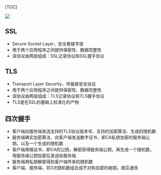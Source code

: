 [TOC]

![](https://raw.githubusercontent.com/gxd523/PictureBed/master/ssl&tls.png)

## SSL
* Secure Socket Layer，安全套接字层
* 用于两个应用程序之间提供保密性、数据完整性
* 该协议由两层组成：SSL记录协议和SSL握手协议

## TLS
* Transport Layer Security，传输层安全协议
* 用于两个应用程序之间提供保密性、数据完整性
* 该协议由两层组成：TLS记录协议和TLS握手协议
* TLS是在SSL的基础上标准化的产物

## 四次握手
* 客户端向服务端发送支持的TLS协议版本号、支持的加密算法、生成的随机数
* 服务端确实加密算法、向客户端发送数字证书，即CA私钥加密的服务端公钥，以及一个生成的随机数
* 客户端用根证书，即CA的公钥，解密获得服务端公钥，再生成一个随机数，用服务端公钥加密后发送给服务端
* 服务端用私钥解密得到客户端传来的随机数
* 客户端、服务端，将3次随机数组合成不对称加密的秘钥，相互通信